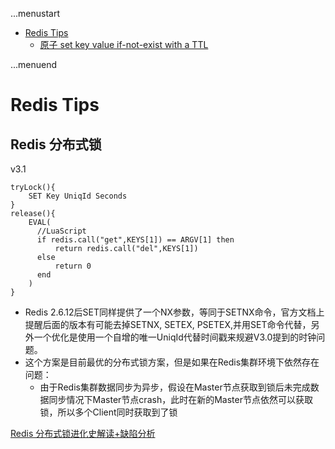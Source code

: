 ...menustart

- [Redis Tips](#0ac68c6db10bb40156c1e107f2ee9b6d)
    - [原子  set key value if-not-exist with a TTL](#4d2bdd3a995b163e8e63264680b19443)

...menuend


<h2 id="0ac68c6db10bb40156c1e107f2ee9b6d"></h2>


# Redis Tips

<h2 id="4d2bdd3a995b163e8e63264680b19443"></h2>


## Redis 分布式锁

v3.1

```redis
tryLock(){  
    SET Key UniqId Seconds
}
release(){  
    EVAL(
      //LuaScript
      if redis.call("get",KEYS[1]) == ARGV[1] then
          return redis.call("del",KEYS[1])
      else
          return 0
      end
    )
}
```

- Redis 2.6.12后SET同样提供了一个NX参数，等同于SETNX命令，官方文档上提醒后面的版本有可能去掉SETNX, SETEX, PSETEX,并用SET命令代替，另外一个优化是使用一个自增的唯一UniqId代替时间戳来规避V3.0提到的时钟问题。
- 这个方案是目前最优的分布式锁方案，但是如果在Redis集群环境下依然存在问题：
    - 由于Redis集群数据同步为异步，假设在Master节点获取到锁后未完成数据同步情况下Master节点crash，此时在新的Master节点依然可以获取锁，所以多个Client同时获取到了锁


[Redis 分布式锁进化史解读+缺陷分析](https://cloud.tencent.com/developer/article/1399696)


